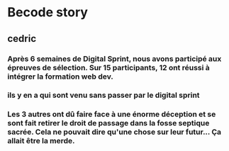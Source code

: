 # Becode story

## cedric
### Après 6 semaines de Digital Sprint, nous avons participé aux épreuves de sélection. Sur 15 participants, 12 ont réussi à intégrer la formation web dev.

### ils y en  a qui sont venu sans passer par le digital sprint

### Les 3 autres ont dû faire face à une énorme déception et se sont fait retirer le droit de passage dans la fosse septique sacrée. Cela ne pouvait dire qu'une chose sur leur futur... Ça allait être la merde.




